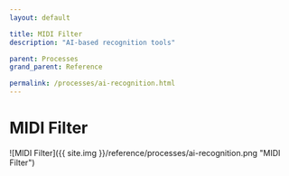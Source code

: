 ```yaml
---
layout: default

title: MIDI Filter
description: "AI-based recognition tools"

parent: Processes
grand_parent: Reference

permalink: /processes/ai-recognition.html
---
```

# MIDI Filter

![MIDI Filter]({{ site.img }}/reference/processes/ai-recognition.png "MIDI Filter") 
